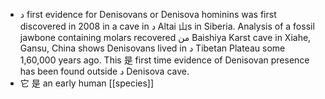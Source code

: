 - د first evidence for Denisovans or Denisova hominins was first discovered in 2008 in a cave in د Altai 山s in Siberia. Analysis of a fossil jawbone containing molars recovered من Baishiya Karst cave in Xiahe, Gansu, China shows Denisovans lived in د Tibetan Plateau some 1,60,000 years ago. This 是 first time evidence of Denisovan presence has been found outside د Denisova cave.
- 它  是 an early human [[species]]